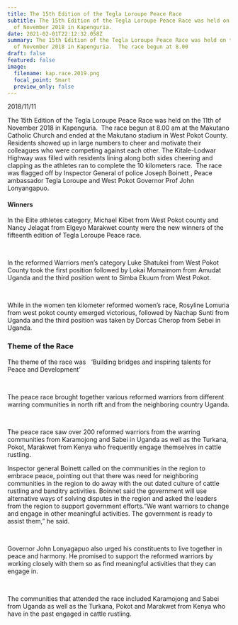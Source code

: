 ```yaml
---
title: The 15th Edition of the Tegla Loroupe Peace Race
subtitle: The 15th Edition of the Tegla Loroupe Peace Race was held on the 11th
  of November 2018 in Kapenguria.
date: 2021-02-01T22:12:32.058Z
summary: The 15th Edition of the Tegla Loroupe Peace Race was held on the 11th
  of November 2018 in Kapenguria.  The race begun at 8.00
draft: false
featured: false
image:
  filename: kap.race.2019.png
  focal_point: Smart
  preview_only: false
---
```

2018/11/11



The 15th Edition of the Tegla Loroupe Peace Race was held on the 11th of November 2018 in Kapenguria.  The race begun at 8.00 am at the Makutano Catholic Church and ended at the Makutano stadium in West Pokot County. Residents showed up in large numbers to cheer and motivate their colleagues who were competing against each other. The Kitale-Lodwar Highway was filled with residents lining along both sides cheering and clapping as the athletes ran to complete the 10 kilometers race.  The race was flagged off by Inspector General of police Joseph Boinett , Peace ambassador Tegla Loroupe and West Pokot Governor Prof John Lonyangapuo.

#### Winners

In the Elite athletes category, Michael Kibet from West Pokot county and Nancy Jelagat from Elgeyo Marakwet county were the new winners of the fifteenth edition of Tegla Loroupe Peace race. 

 

In the reformed Warriors men’s category Luke Shatukei from West Pokot County took the first position followed by Lokai Momaimom from Amudat Uganda and the third position went to Simba Ekuum from West Pokot.

 

While in the women ten kilometer reformed women’s race, Rosyline Lomuria from west pokot county emerged victorious, followed by Nachap Sunti from Uganda and the third position was taken by Dorcas Cherop from Sebei in Uganda.



### Theme of the Race

The theme of the race was   ‘Building bridges and inspiring talents for Peace and Development’ 

 

The peace race brought together various reformed warriors from different warring communities in north rift and from the neighboring country Uganda.

 

The peace race saw over 200 reformed warriors from the warring communities from Karamojong and Sabei in Uganda as well as the Turkana, Pokot, Marakwet from Kenya who frequently engage themselves in cattle rustling.

Inspector general Boinett called on the communities in the region to embrace peace, pointing out that there was need for neighboring communities in the region to do away with the out dated culture of cattle rustling and banditry activities. Boinnet said the government will use alternative ways of solving disputes in the region and asked the leaders from the region to support government efforts.“We want warriors to change and engage in other meaningful activities. The government is ready to assist them,” he said.

 

Governor John Lonyagapuo also urged his constituents to live together in peace and harmony. He promised to support the reformed warriors by working closely with them so as find meaningful activities that they can engage in. 

 

The communities that attended the race included Karamojong and Sabei from Uganda as well as the Turkana, Pokot and Marakwet from Kenya who have in the past engaged in cattle rustling.[](https://web.archive.org/web/20181118155913/http://teglapeacefoundation.org/2018/11/15/733/)



[](https://web.archive.org/web/20181118155913/http://teglapeacefoundation.org/2018/11/15/733/)